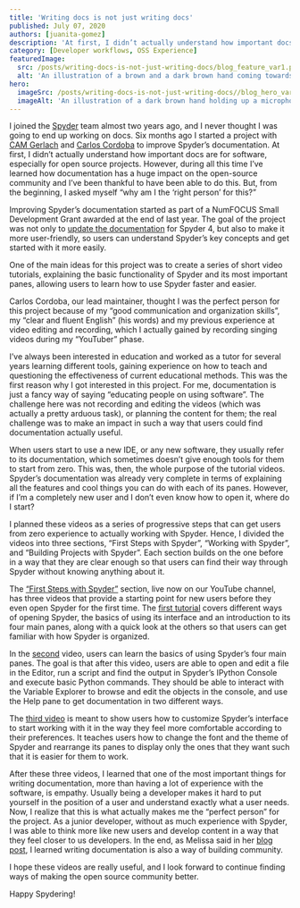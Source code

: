 ```yaml
---
title: 'Writing docs is not just writing docs'
published: July 07, 2020
authors: [juanita-gomez]
description: 'At first, I didn’t actually understand how important docs are for software, especially for open source projects. However, during all this time I’ve learned how documentation has a huge impact on the open-source community and I’ve been thankful to have been able to do this. But, from the beginning, I asked myself “why am I the ‘right person’ for this?”'
category: [Developer workflows, OSS Experience]
featuredImage:
  src: /posts/writing-docs-is-not-just-writing-docs/blog_feature_var1.png
  alt: 'An illustration of a brown and a dark brown hand coming towards each other to pass a business card with the logo of Quansight Labs.'
hero:
  imageSrc: /posts/writing-docs-is-not-just-writing-docs//blog_hero_var2.svg
  imageAlt: 'An illustration of a dark brown hand holding up a microphone, with some graphical elements highlighting the top of the microphone.'
---
```


I joined the [Spyder](https://www.spyder-ide.org) team almost two years ago, and I never thought I was going to end up working on docs. Six months ago I started a project with [CAM Gerlach](https://github.com/CAM-Gerlach) and [Carlos Cordoba](https://github.com/ccordoba12) to improve Spyder’s documentation. At first, I didn’t actually understand how important docs are for software, especially for open source projects. However, during all this time I’ve learned how documentation has a huge impact on the open-source community and I’ve been thankful to have been able to do this. But, from the beginning, I asked myself “why am I the ‘right person’ for this?”

Improving Spyder’s documentation started as part of a NumFOCUS Small Development Grant awarded at the end of last year. The goal of the project was not only to [update the documentation](http://docs.spyder-ide.org/) for Spyder 4, but also to make it more user-friendly, so users can understand Spyder’s key concepts and get started with it more easily.

One of the main ideas for this project was to create a series of short video tutorials, explaining the basic functionality of Spyder and its most important panes, allowing users to learn how to use Spyder faster and easier.

Carlos Cordoba, our lead maintainer, thought I was the perfect person for this project because of my “good communication and organization skills”, my “clear and fluent English” (his words) and my previous experience at video editing and recording, which I actually gained by recording singing videos during my “YouTuber” phase.

I’ve always been interested in education and worked as a tutor for several years learning different tools, gaining experience on how to teach and questioning the effectiveness of current educational methods. This was the first reason why I got interested in this project. For me, documentation is just a fancy way of saying “educating people on using software”. The challenge here was not recording and editing the videos (which was actually a pretty arduous task), or planning the content for them; the real challenge was to make an impact in such a way that users could find documentation actually useful.

When users start to use a new IDE, or any new software, they usually refer to its documentation, which sometimes doesn’t give enough tools for them to start from zero. This was, then, the whole purpose of the tutorial videos. Spyder’s documentation was already very complete in terms of explaining all the features and cool things you can do with each of its panes. However, if I’m a completely new user and I don’t even know how to open it, where do I start?

I planned these videos as a series of progressive steps that can get users from zero experience to actually working with Spyder. Hence, I divided the videos into three sections, “First Steps with Spyder”, “Working with Spyder”, and “Building Projects with Spyder”. Each section builds on the one before in a way that they are clear enough so that users can find their way through Spyder without knowing anything about it.

The [“First Steps with Spyder”](https://www.youtube.com/playlist?list=PLPonohdiDqg9epClEcXoAPUiK0pN5eRoc) section, live now on our YouTube channel, has three videos that provide a starting point for new users before they even open Spyder for the first time. The [first tutorial](https://youtu.be/E2Dap5SfXkI) covers different ways of opening Spyder, the basics of using its interface and an introduction to its four main panes, along with a quick look at the others so that users can get familiar with how Spyder is organized.

In the [second](https://youtu.be/WV9bm4ey7Cg) video, users can learn the basics of using Spyder’s four main panes. The goal is that after this video, users are able to open and edit a file in the Editor, run a script and find the output in Spyder’s IPython Console and execute basic Python commands. They should be able to interact with the Variable Explorer to browse and edit the objects in the console, and use the Help pane to get documentation in two different ways.

The [third video](https://youtu.be/-dARZBUDk_s) is meant to show users how to customize Spyder’s interface to start working with it in the way they feel more comfortable according to their preferences. It teaches users how to change the font and the theme of Spyder and rearrange its panes to display only the ones that they want such that it is easier for them to work.

After these three videos, I learned that one of the most important things for writing documentation, more than having a lot of experience with the software, is empathy. Usually being a developer makes it hard to put yourself in the position of a user and understand exactly what a user needs. Now, I realize that this is what actually makes me the “perfect person” for the project. As a junior developer, without as much experience with Spyder, I was able to think more like new users and develop content in a way that they feel closer to us developers. In the end, as Melissa said in her [blog post](https://labs.quansight.org/blog/2020/03/documentation-as-a-way-to-build-community/), I learned writing documentation is also a way of building community.

I hope these videos are really useful, and I look forward to continue finding ways of making the open source community better.

Happy Spydering!
